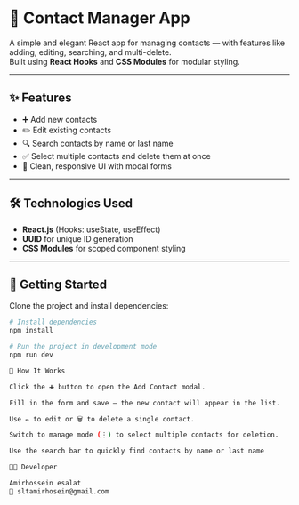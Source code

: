 # 📇 Contact Manager App

A simple and elegant React app for managing contacts — with features like adding, editing, searching, and multi-delete.  
Built using **React Hooks** and **CSS Modules** for modular styling.

---

## ✨ Features

- ➕ Add new contacts
- ✏️ Edit existing contacts
- 🔍 Search contacts by name or last name
- ✅ Select multiple contacts and delete them at once
- 💅 Clean, responsive UI with modal forms

---

## 🛠️ Technologies Used

- **React.js** (Hooks: useState, useEffect)
- **UUID** for unique ID generation
- **CSS Modules** for scoped component styling

---

## 🚀 Getting Started

Clone the project and install dependencies:

```bash
# Install dependencies
npm install

# Run the project in development mode
npm run dev

🧩 How It Works

Click the ➕ button to open the Add Contact modal.

Fill in the form and save — the new contact will appear in the list.

Use ✏️ to edit or 🗑️ to delete a single contact.

Switch to manage mode (⋮) to select multiple contacts for deletion.

Use the search bar to quickly find contacts by name or last name

👨‍💻 Developer

Amirhossein esalat
📧 sltamirhosein@gmail.com
```
